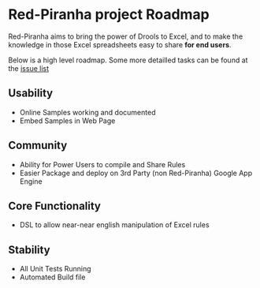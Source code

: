 # Red-Piranha project Roadmap #

Red-Piranha aims to bring the power of Drools to Excel, and to make the knowledge in those Excel
spreadsheets easy to share **for end users**.

Below is a high level roadmap. Some more detailled tasks can be found at the [issue list](http://code.google.com/p/red-piranha/issues/list?can=2&q=&colspec=ID+Type+Status+Priority+Milestone+Owner+Labels+Summary&sort=&x=priority&y=owner&cells=tiles&mode=grid)

## Usability ##
  * Online Samples working and documented
  * Embed Samples in Web Page


## Community ##
  * Ability for Power Users to compile and Share Rules
  * Easier Package and deploy on 3rd Party (non Red-Piranha) Google App Engine


## Core Functionality ##
  * DSL to allow near-near english manipulation of Excel rules

## Stability ##
  * All Unit Tests Running
  * Automated Build file












<br /><br /><br /><br /><br /><br /><br /><br /><br /><br /><br /><br /><br /><br /><br /><br /><br />